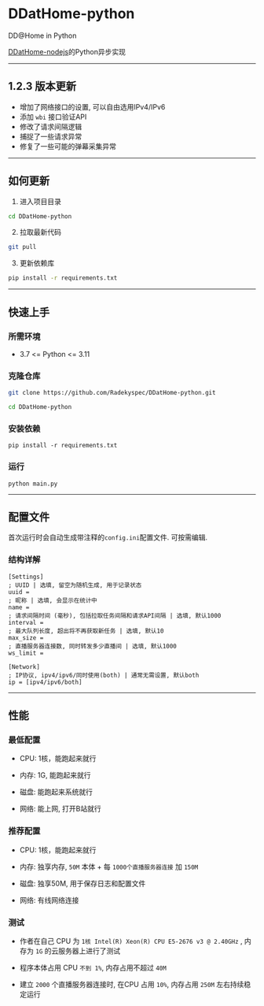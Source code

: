 # DDatHome-python
DD@Home in Python<br>

[DDatHome-nodejs](https://github.com/dd-center/DDatHome-nodejs)的Python异步实现

---

## 1.2.3 版本更新

- 增加了网络接口的设置, 可以自由选用IPv4/IPv6
- 添加 `wbi` 接口验证API
- 修改了请求间隔逻辑
- 捕捉了一些请求异常
- 修复了一些可能的弹幕采集异常

---

## 如何更新

1. 进入项目目录

```sh
cd DDatHome-python
```

2. 拉取最新代码

```sh
git pull
```

3. 更新依赖库

```sh
pip install -r requirements.txt
```

---

## 快速上手

### 所需环境

* 3.7 <= Python <= 3.11

### 克隆仓库

```sh
git clone https://github.com/Radekyspec/DDatHome-python.git

cd DDatHome-python
```

### 安装依赖

```shell
pip install -r requirements.txt
```

### 运行

```shell
python main.py
```

---

## 配置文件

首次运行时会自动生成带注释的`config.ini`配置文件. 可按需编辑.

### 结构详解

```script
[Settings]
; UUID | 选填, 留空为随机生成, 用于记录状态
uuid =
; 昵称 | 选填, 会显示在统计中
name =
; 请求间隔时间 (毫秒), 包括拉取任务间隔和请求API间隔 | 选填, 默认1000
interval =
; 最大队列长度, 超出将不再获取新任务 | 选填, 默认10
max_size =
; 直播服务器连接数, 同时转发多少直播间 | 选填, 默认1000
ws_limit =

[Network]
; IP协议, ipv4/ipv6/同时使用(both) | 通常无需设置, 默认both
ip = [ipv4/ipv6/both]
```

---

## 性能

### 最低配置

* CPU: 1核，能跑起来就行

* 内存: 1G, 能跑起来就行

* 磁盘: 能跑起来系统就行

* 网络: 能上网, 打开B站就行

### 推荐配置

* CPU: 1核，能跑起来就行

* 内存: 独享内存, `50M` 本体 + 每 `1000个直播服务器连接` 加 `150M`

* 磁盘: 独享50M, 用于保存日志和配置文件

* 网络: 有线网络连接

### 测试

* 作者在自己 CPU 为 `1核 Intel(R) Xeon(R) CPU E5-2676 v3 @ 2.40GHz` , 内存为 `1G` 的云服务器上进行了测试

* 程序本体占用 CPU `不到 1%`, 内存占用不超过 `40M`

* 建立 `2000` 个直播服务器连接时, 在CPU 占用 `10%`, 内存占用 `250M` 左右持续稳定运行
